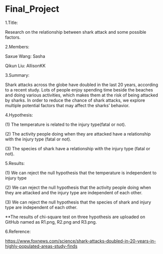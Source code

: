 # Final_Project

1.Title:

Research on the relationship between shark attack and some possible factors.

2.Members:

Saxue Wang: Sasha

Qikun Liu: AllisonKK

3.Summary:

  Shark attacks across the globe have doubled in the last 20 years, according to a recent study. Lots of people enjoy spending time beside
the beaches and doing various activities, which makes them at the risk of being attacked by sharks. In order to reduce the chance of shark
attacks, we explore multiple potential factors that may affect the sharks’ behavior.

4.Hypothesis:

(1) The temperature is related to the injury type(fatal or not).

(2) The activity people doing when they are attacked have a relationship with the injury type (fatal or not). 

(3) The species of shark have a relationship with the injury type (fatal or not).

5.Results:

(1) We can reject the null hypothesis that the temperature is independent to injury type
  
(2) We can reject the null hypothesis that the activity people doing when they are attacked and the injury type are independent of each other.

(3) We can reject the null hypothesis that the species of shark and injury type are independent of each other. 

**The results of chi-square test on three hypothesis are uploaded on GitHub named as R1.png, R2.png and R3.png.

6.Reference: 

https://www.foxnews.com/science/shark-attacks-doubled-in-20-years-in-highly-populated-areas-study-finds
